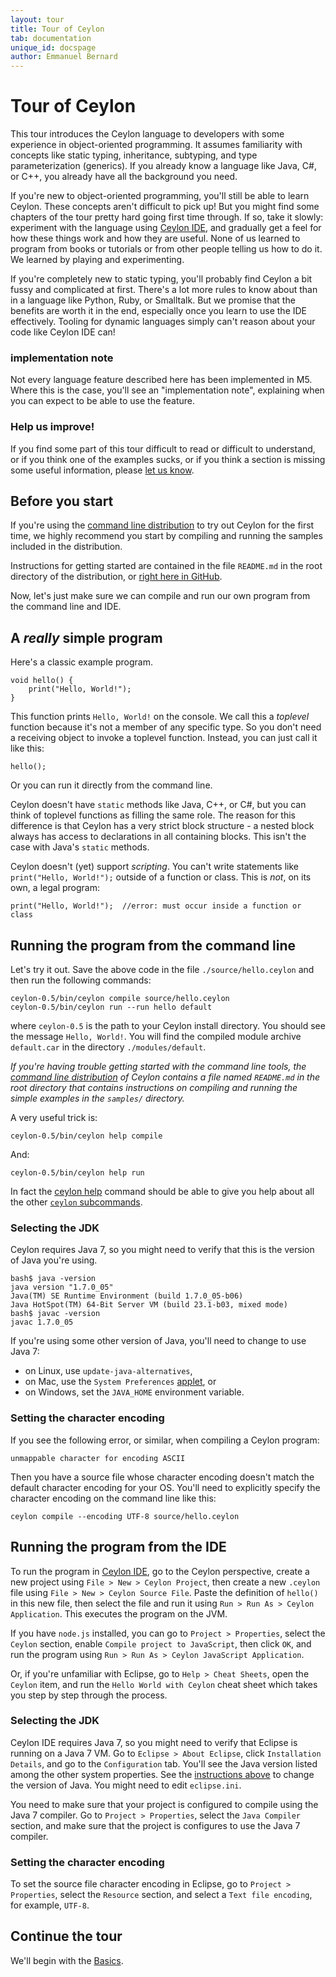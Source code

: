 ```yaml
---
layout: tour
title: Tour of Ceylon
tab: documentation
unique_id: docspage
author: Emmanuel Bernard
---
```




# Tour of Ceylon

This tour introduces the Ceylon language to developers with
some experience in object-oriented programming. It assumes
familiarity with concepts like static typing, inheritance, 
subtyping, and type parameterization (generics). If you 
already know a language like Java, C#, or C++, you already
have all the background you need.

If you're new to object-oriented programming, you'll still
be able to learn Ceylon. These concepts aren't difficult to
pick up! But you might find some chapters of the tour pretty
hard going first time through. If so, take it slowly: 
experiment with the language using [Ceylon IDE](../ide), and 
gradually get a feel for how these things work and how they 
are useful. None of us learned to program from books or 
tutorials or from other people telling us how to do it. We 
learned by playing and experimenting.

If you're completely new to static typing, you'll probably
find Ceylon a bit fussy and complicated at first. There's a
lot more rules to know about than in a language like Python,
Ruby, or Smalltalk. But we promise that the benefits are worth 
it in the end, especially once you learn to use the IDE 
effectively. Tooling for dynamic languages simply can't reason
about your code like Ceylon IDE can! 

### implementation note <!-- m5 -->

Not every language feature described here has been implemented 
in M5. Where this is the case, you'll see an "implementation note", 
explaining when you can expect to be able to use the feature.

### Help us improve!

If you find some part of this tour difficult to read or difficult 
to understand, or if you think one of the examples sucks, or if 
you think a section is missing some useful information, please
[let us know](/community).

## Before you start

If you're using the [command line distribution](/download) to
try out Ceylon for the first time, we highly recommend you 
start by compiling and running the samples included in the
distribution.

Instructions for getting started are contained in the file
`README.md` in the root directory of the distribution, or
[right here in GitHub][ceylon-dist readme].

[ceylon-dist readme]: https://github.com/ceylon/ceylon-dist/blob/master/README.md 

Now, let's just make sure we can compile and run our own program 
from the command line and IDE.

## A _really_ simple program

Here's a classic example program.

<!-- id: hello -->
<!-- try-post:
    hello();
-->
    void hello() {
        print("Hello, World!");
    }

This function prints `Hello, World!` on the console. We call this a _toplevel_ 
function because it's not a member of any specific type. So you don't need a 
receiving object to invoke a toplevel function. Instead, you can just call it 
like this:

<!-- try:
    void hello() {
        print("Hello, World!");
    }
    hello();
-->
<!-- cat-id: hello -->
<!-- cat: void m() { -->
    hello();
<!-- cat: } -->

Or you can run it directly from the command line.

Ceylon doesn't have `static` methods like Java, C++, or C#, but you can think 
of toplevel functions as filling the same role. The reason for this difference
is that Ceylon has a very strict block structure - a nested block always has 
access to declarations in all containing blocks. This isn't the case with 
Java's `static` methods.

Ceylon doesn't (yet) support _scripting_. You can't write statements like 
`print("Hello, World!");` outside of a function or class. This is _not_, on
its own, a legal program:

<!-- try: -->
    print("Hello, World!");  //error: must occur inside a function or class


## Running the program from the command line

Let's try it out. Save the above code in the file `./source/hello.ceylon` 
and then run the following commands:

<!-- lang: bash -->
    ceylon-0.5/bin/ceylon compile source/hello.ceylon
    ceylon-0.5/bin/ceylon run --run hello default

where `ceylon-0.5` is the path to your Ceylon install directory. You should
see the message `Hello, World!`. You will find the compiled module archive 
`default.car` in the directory `./modules/default`.

*If you're having trouble getting started with the command line tools, the
[command line distribution](/download) of Ceylon contains a file named
`README.md` in the root directory that contains instructions on compiling
and running the simple examples in the `samples/` directory.*

A very useful trick is:

<!-- lang: bash -->
    ceylon-0.5/bin/ceylon help compile

And:

<!-- lang: bash -->
    ceylon-0.5/bin/ceylon help run

In fact the 
[ceylon help](../../reference/tool/ceylon/subcommands/ceylon-help.html) command 
should be able to give you help about all the other 
[`ceylon` subcommands](../../reference/tool/ceylon/subcommands/index.html).

### Selecting the JDK

Ceylon requires Java 7, so you might need to verify that this is the version
of Java you're using.

<!-- lang: bash -->
    bash$ java -version
    java version "1.7.0_05"
    Java(TM) SE Runtime Environment (build 1.7.0_05-b06)
    Java HotSpot(TM) 64-Bit Server VM (build 23.1-b03, mixed mode)
    bash$ javac -version
    javac 1.7.0_05

If you're using some other version of Java, you'll need to change to use 
Java 7:

- on Linux, use `update-java-alternatives`,
- on Mac, use the `System Preferences` 
  [applet](http://www.java.com/en/download/help/mac_controlpanel.xml), or
- on Windows, set the `JAVA_HOME` environment variable.

### Setting the character encoding

If you see the following error, or similar, when compiling a Ceylon program:

<!-- lang: none -->
    unmappable character for encoding ASCII

Then you have a source file whose character encoding doesn't match the default
character encoding for your OS. You'll need to explicitly specify the character
encoding on the command line like this:

<!-- lang: bash -->
    ceylon compile --encoding UTF-8 source/hello.ceylon

## Running the program from the IDE

To run the program in [Ceylon IDE](#{page.doc_root}/ide), go to the Ceylon 
perspective, create a new project using `File > New > Ceylon Project`, then 
create a new `.ceylon` file using `File > New > Ceylon Source File`. Paste 
the definition of `hello()` in this new file, then select the file and run 
it using `Run > Run As > Ceylon Application`. This executes the program on 
the JVM.

If you have `node.js` installed, you can go to `Project > Properties`, select 
the `Ceylon` section, enable `Compile project to JavaScript`, then click `OK`, 
and run the program using `Run > Run As > Ceylon JavaScript Application`.

Or, if you're unfamiliar with Eclipse, go to `Help > Cheat Sheets`, open the 
`Ceylon` item, and run the `Hello World with Ceylon` cheat sheet which takes 
you step by step through the process.

### Selecting the JDK

Ceylon IDE requires Java 7, so you might need to verify that Eclipse is running 
on a Java 7 VM. Go to `Eclipse > About Eclipse`, click `Installation Details`,
and go to the `Configuration` tab. You'll see the Java version listed among the 
other system properties. See the [instructions above](#selecting_the_jdk) to
change the version of Java. You might need to edit `eclipse.ini`.

You need to make sure that your project is configured to compile using the Java 
7 compiler. Go to `Project > Properties`, select the `Java Compiler` section,
and make sure that the project is configures to use the Java 7 compiler.

### Setting the character encoding

To set the source file character encoding in Eclipse, go to 
`Project > Properties`, select the `Resource` section, and select a
`Text file encoding`, for example, `UTF-8`.

## Continue the tour

We'll begin with the [Basics](basics). 

<!--
## Tour legs:

1. [Basics](basics)
1. [Classes](classes)
1. [Attributes and variables, control structures](attributes-control-structures)
1. [Inheritance, refinement, and interfaces](inheritance)
1. [Anonymous and member classes](anonymous-member-classes)
1. [Sequences](sequences)
1. [Types](types)
1. [Generics](generics)
1. [Packages and modules](modules)
1. [Functions](functions)
1. [Sequenced parameters and named arguments](named-arguments)
1. [Comprehensions](comprehensions)
1. [Language module](language-module)
1. [Initialization](initialization)
1. [Annotations](annotations)
1. [Interceptors](interceptors)
-->